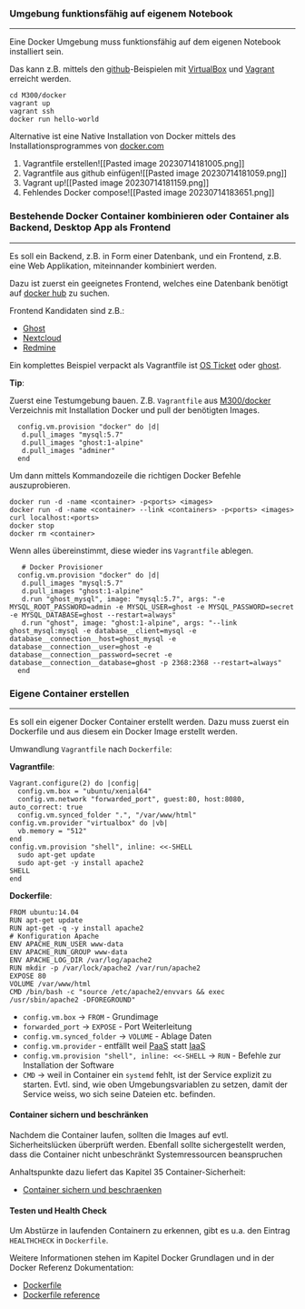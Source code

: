 
### Umgebung funktionsfähig auf eigenem Notebook 
***

Eine Docker Umgebung muss funktionsfähig auf dem eigenen Notebook installiert sein.

Das kann z.B. mittels den [github](https://github.com/mc-b/M300)-Beispielen mit [VirtualBox](https://www.virtualbox.org/) und [Vagrant](https://www.vagrantup.com/) erreicht werden.

	cd M300/docker
	vagrant up
	vagrant ssh
	docker run hello-world
	
Alternative ist eine Native Installation von Docker mittels des Installationsprogrammes von [docker.com](https://www.docker.com/community-edition)
1. Vagrantfile erstellen![[Pasted image 20230714181005.png]]
2. Vagrantfile aus github einfügen![[Pasted image 20230714181059.png]]
3. Vagrant up![[Pasted image 20230714181159.png]]
4. Fehlendes Docker compose![[Pasted image 20230714183651.png]]
### Bestehende Docker Container kombinieren oder Container als Backend, Desktop App als Frontend 
***

Es soll ein Backend, z.B. in Form einer Datenbank, und ein Frontend, z.B. eine Web Applikation, miteinnander kombiniert werden.

Dazu ist zuerst ein geeignetes Frontend, welches eine Datenbank benötigt auf [docker hub](http://hub.docker.com) zu suchen.

Frontend Kandidaten sind z.B.:
* [Ghost](https://hub.docker.com/_/ghost/)
* [Nextcloud](https://hub.docker.com/_/nextcloud/)
* [Redmine](https://hub.docker.com/_/redmine/)

Ein komplettes Beispiel verpackt als Vagrantfile ist [OS Ticket](../services/osticket) oder [ghost](../services/ghost).

**Tip**:

Zuerst eine Testumgebung bauen. Z.B. `Vagrantfile` aus [M300/docker](../docker/Vagrantfile) Verzeichnis mit Installation Docker und pull der benötigten Images.

	  config.vm.provision "docker" do |d|
	   d.pull_images "mysql:5.7"
	   d.pull_images "ghost:1-alpine"
	   d.pull_images "adminer" 
	  end
 
Um dann mittels Kommandozeile die richtigen Docker Befehle auszuprobieren. 

	docker run -d -name <container> -p<ports> <images>
	docker run -d -name <container> --link <containers> -p<ports> <images>
	curl localhost:<ports>
	docker stop
	docker rm <container>

Wenn alles übereinstimmt, diese wieder ins `Vagrantfile` ablegen.

	   # Docker Provisioner
	  config.vm.provision "docker" do |d|
	   d.pull_images "mysql:5.7"
	   d.pull_images "ghost:1-alpine"
	   d.run "ghost_mysql", image: "mysql:5.7", args: "-e MYSQL_ROOT_PASSWORD=admin -e MYSQL_USER=ghost -e MYSQL_PASSWORD=secret -e MYSQL_DATABASE=ghost --restart=always"
	   d.run "ghost", image: "ghost:1-alpine", args: "--link ghost_mysql:mysql -e database__client=mysql -e database__connection__host=ghost_mysql -e database__connection__user=ghost -e database__connection__password=secret -e database__connection__database=ghost -p 2368:2368 --restart=always"
	  end

### Eigene Container erstellen
***

Es soll ein eigener Docker Container erstellt werden. Dazu muss zuerst ein Dockerfile und aus diesem ein Docker Image erstellt werden.

Umwandlung `Vagrantfile` nach `Dockerfile`:

**Vagrantfile**:

	Vagrant.configure(2) do |config|
	  config.vm.box = "ubuntu/xenial64"
	  config.vm.network "forwarded_port", guest:80, host:8080, auto_correct: true
	  config.vm.synced_folder ".", "/var/www/html"  
	config.vm.provider "virtualbox" do |vb|
	  vb.memory = "512"  
	end
	config.vm.provision "shell", inline: <<-SHELL
	  sudo apt-get update
	  sudo apt-get -y install apache2 
	SHELL
	end
	
**Dockerfile**:

	FROM ubuntu:14.04
	RUN apt-get update
	RUN apt-get -q -y install apache2 
	# Konfiguration Apache
	ENV APACHE_RUN_USER www-data
	ENV APACHE_RUN_GROUP www-data
	ENV APACHE_LOG_DIR /var/log/apache2
	RUN mkdir -p /var/lock/apache2 /var/run/apache2
	EXPOSE 80
	VOLUME /var/www/html
	CMD /bin/bash -c "source /etc/apache2/envvars && exec /usr/sbin/apache2 -DFOREGROUND"

* `config.vm.box` -> `FROM` - Grundimage
* `forwarded_port` -> `EXPOSE` - Port Weiterleitung
* `config.vm.synced_folder` -> `VOLUME` - Ablage Daten
* `config.vm.provider` - entfällt weil [PaaS](https://de.wikipedia.org/wiki/Cloud_Computing) statt [IaaS](https://de.wikipedia.org/wiki/Cloud_Computing)
* `config.vm.provision "shell", inline: <<-SHELL` -> `RUN` - Befehle zur Installation der Software 
* `CMD` -> weil in Container ein `systemd` fehlt, ist der Service explizit zu starten. Evtl. sind, wie oben Umgebungsvariablen zu setzen, damit der Service weiss, wo sich seine Dateien etc. befinden.

#### Container sichern und beschränken

Nachdem die Container laufen, sollten die Images auf evtl. Sicherheitslücken überprüft werden. Ebenfall sollte sichergestellt werden, dass die Container nicht unbeschränkt Systemressourcen beanspruchen 

Anhaltspunkte dazu liefert das Kapitel 35 Container-Sicherheit:
- [Container sichern und beschraenken](../35-Sicherheit/)

#### Testen und Health Check

Um Abstürze in laufenden Containern zu erkennen, gibt es u.a. den Eintrag `HEALTHCHECK` in `Dockerfile`.

Weitere Informationen stehen im Kapitel Docker Grundlagen und in der Docker Referenz Dokumentation:
* [Dockerfile](README.md#dockerfile)
* [Dockerfile reference](https://docs.docker.com/engine/reference/builder/#healthcheck)

